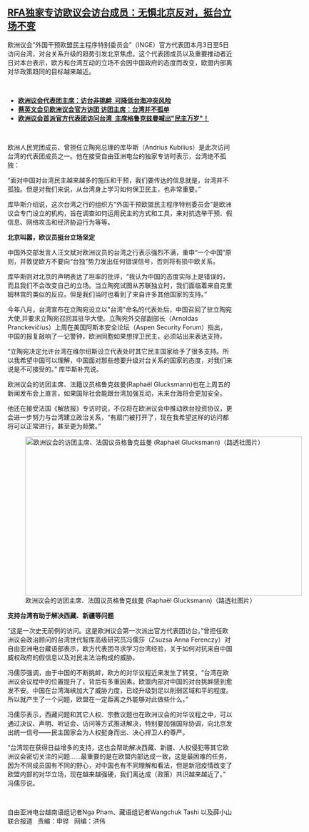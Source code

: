 <!--1636402800000-->
[RFA独家专访欧议会访台成员：无惧北京反对，挺台立场不变](https://www.rfa.org/mandarin/yataibaodao/gangtai/xx-11082021092508.html)
------

<p></p><p>欧洲议会“外国干预欧盟民主程序特别委员会”（INGE<span>）官方代表团本月</span>3日至5<span>日访问台湾，对台关系升级的趋势引发北京焦虑。这个代表团成员以及重要推动者近日对本台表示，欧方和台湾互动的立场不会因中国政府的态度而改变，欧盟内部离对华政策趋同的目标越来越近。</span></p><p><br/></p><ul><li><a href="https://www.rfa.org/mandarin/yataibaodao/gangtai/hcm2-11052021080728.html"><strong>欧洲议会代表团主席：访台非挑衅  可降低台海冲突风险</strong></a></li><li><strong><a href="https://www.rfa.org/mandarin/yataibaodao/gangtai/hcm1104a-11042021052209.html">蔡英文会见欧洲议会官方访团 访团主席：台湾并不孤单</a></strong></li><li><strong><a href="https://www.rfa.org/mandarin/yataibaodao/gangtai/hx2-11032021083135.html">欧洲议会首派官方代表团访问台湾  主席格鲁克兹曼喊出"民主万岁"！</a></strong></li></ul><p><br/></p><p>欧洲人民党团成员、曾担任立陶宛总理的库毕斯（Andrius Kubilius<span>）是此次访问台湾的代表团成员之一。他在接受自由亚洲电台的独家专访时表示，台湾绝不孤独：</span></p><p>“面对中国对台湾民主越来越多的施压和干预，我们要传达的信息就是，台湾并不孤独。但是对我们来说，从台湾身上学习如何保卫民主，也非常重要。”</p><p>库毕斯介绍说，这次台湾之行的组织方“外国干预欧盟民主程序特别委员会”是欧洲议会专门设立的机构，旨在调查如何运用民主的方式和工具，来对抗选举干预、假信息、网络攻击和经济胁迫行为等等。</p><p><strong>北京叫嚣，欧议员挺台立场坚定</strong></p><p>中国外交部发言人汪文斌对欧洲议员的台湾之行表示强烈不满，重申“一个中国”原则，并敦促欧方不要向“台独”势力发出任何错误信号，否则将有损中欧关系。</p><p>库毕斯则对北京的声明表达了坦率的批评，“我认为中国的态度实际上是错误的，而且我们不会改变自己的立场。当立陶宛试图从苏联独立时，我们面临着来自克里姆林宫的类似的反应。但是我们当时也看到了来自许多其他国家的支持。”</p><p>今年八<span>月，台湾宣布在立陶宛设立</span>以"<span>台湾</span>"<span>命名的</span>代表处后，中国召回了驻立陶宛大使,并要求立陶宛召回其驻华大使。立陶宛外交部副部长（Arnoldas Pranckevičius<span>）上周在</span>美国阿斯本安全论坛（Aspen Security Forum<span>）指出，中国的报复敲响了一记警钟，欧洲同胞如果想捍卫民主，必须站出来表达支持。</span></p><p>“立陶宛决定允许台湾在维尔纽斯设立代表处时其它民主国家给予了很多支持。所以我希望中国可以理解，中国面对那些想要升级对台关系的国家的态度，对我们来说是不可接受的。” 库毕斯补充说。</p><p>欧洲议会的访团主席、法籍议员格鲁克兹曼(Raphaël Glucksmann)<span>也在上周五的新闻发布会上直言，如果国际社会能跟台湾加强互动，未来台海将会更加安全。</span></p><p>他还在接受法国《解放报》专访时说，不仅将在欧洲议会中推动欧台投资协议，更会进一步努力与台湾建立政治关系，“有扇门被打开了，现在我希望这样的访问都将可以正常进行，甚至更为频繁。”</p><p><figure class="image-richtext image-inline captioned" style="width:620px;"><img alt="欧洲议会的访团主席、法国议员格鲁克兹曼 (Raphaël Glucksmann)（路透社图片）" height="357" src="https://www.rfa.org/mandarin/yataibaodao/gangtai/xx-11082021092508.html/xx1108.jpg/@@images/e4d14157-9ba1-48d6-9543-3312eb98976c.jpeg" title="xx1108.jpg" width="620"/><figcaption class="image-caption">欧洲议会的访团主席、法国议员格鲁克兹曼 (Raphaël Glucksmann)（路透社图片）</figcaption><small></small></figure></p><p><strong>支持台湾有助于解决西藏、新疆等问题</strong></p><p>“这是一次史无前例的访问。这是欧洲议会第一次派出官方代表团访台。”曾担任欧洲议会政治顾问的台湾世代智库高级研究员冯儒莎（Zsuzsa Anna Ferenczy<span>）对自由亚洲电台藏语部表示，欧方代表团寻求学习台湾经验，关于如何对抗来自中国威权政府的假信息以及对民主法治构成的威胁。</span></p><p>冯儒莎强调，由于中国的不断挑衅，欧方的对华议程近来发生了转变，“台湾在欧洲议会议程中的位置提升了，背后有多重因素。欧盟内部对中国的对台挑衅感到愈发不安。中国在台湾海峡加大了威胁力度，已经升级到足以削弱区域和平的程度。所以就产生了一个问题，欧盟在一定距离之外能够对此做些什么。”</p><p>冯儒莎表示，西藏问题和其它人权、宗教议题也在欧洲议会的对华议程之中，可以通过决议、声明、听证会、访问等方式推进解决，特别要加强国际协调，向北京发出统一信号——民主国家会为人权挺身而出、决心捍卫人的尊严。</p><p>“台湾现在获得日益增多的支持，这也会帮助解决西藏、新疆、人权侵犯等其它欧洲议会密切关注的问题……最重要的是在欧盟内部达成一致，这是最困难的任务，因为不同成员国有不同的野心，对中国也有不同理解和看法，但是新冠疫情改变了欧盟内部的对华立场，现在越来越强硬，我们离达成（政策）共识越来越近了。” 冯儒莎说。</p><p><br/></p><p>自由亚洲电台越南语组记者Nga Pham、藏语组记者Wangchuk Tashi 以及薛小山联合报道   责编：申铧   网编：洪伟</p>
